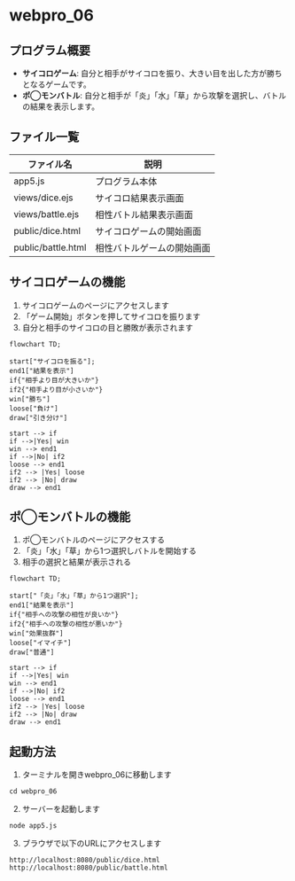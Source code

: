 # webpro_06

## プログラム概要

- **サイコロゲーム**: 自分と相手がサイコロを振り、大きい目を出した方が勝ちとなるゲームです。
- **ポ◯モンバトル**: 自分と相手が「炎」「水」「草」から攻撃を選択し、バトルの結果を表示します。

## ファイル一覧

ファイル名 | 説明
-|-
app5.js | プログラム本体
views/dice.ejs | サイコロ結果表示画面
views/battle.ejs | 相性バトル結果表示画面
public/dice.html | サイコロゲームの開始画面
public/battle.html | 相性バトルゲームの開始画面

## サイコロゲームの機能

1. サイコロゲームのページにアクセスします
1. 「ゲーム開始」ボタンを押してサイコロを振ります
1. 自分と相手のサイコロの目と勝敗が表示されます


```mermaid
flowchart TD;

start["サイコロを振る"];
end1["結果を表示"]
if{"相手より目が大きいか"}
if2{"相手より目が小さいか"}
win["勝ち"]
loose["負け"]
draw["引き分け"]

start --> if
if -->|Yes| win
win --> end1
if -->|No| if2
loose --> end1
if2 --> |Yes| loose
if2 --> |No| draw
draw --> end1
```

## ポ◯モンバトルの機能

1. ポ◯モンバトルのページにアクセスする
1. 「炎」「水」「草」から1つ選択しバトルを開始する
1. 相手の選択と結果が表示される


```mermaid
flowchart TD;

start["「炎」「水」「草」から1つ選択"];
end1["結果を表示"]
if{"相手への攻撃の相性が良いか"}
if2{"相手への攻撃の相性が悪いか"}
win["効果抜群"]
loose["イマイチ"]
draw["普通"]

start --> if
if -->|Yes| win
win --> end1
if -->|No| if2
loose --> end1
if2 --> |Yes| loose
if2 --> |No| draw
draw --> end1
```




## 起動方法

1. ターミナルを開きwebpro_06に移動します
```
cd webpro_06
```
2. サーバーを起動します
```
node app5.js
```
3. ブラウザで以下のURLにアクセスします
```
http://localhost:8080/public/dice.html
http://localhost:8080/public/battle.html
```
